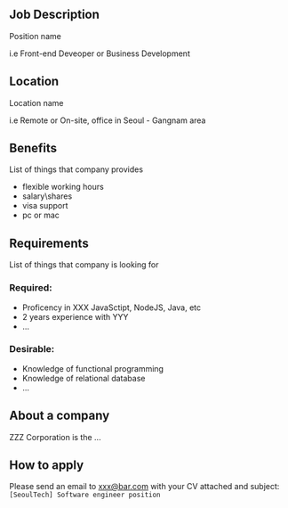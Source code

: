 ## Job Description
Position name 

i.e Front-end Deveoper or Business Development

## Location
Location name

i.e Remote or On-site, office in Seoul - Gangnam area

## Benefits

List of things that company provides

* flexible working hours
* salary\shares
* visa support
* pc or mac

## Requirements

List of things that company is looking for

### Required:
* Proficency in XXX JavaSctipt, NodeJS, Java, etc
* 2 years experience with YYY
* ...

### Desirable:
* Knowledge of functional programming
* Knowledge of relational database
* ...

## About a company

ZZZ Corporation is the ...

## How to apply

Please send an email to xxx@bar.com with your CV attached and subject:
```[SeoulTech] Software engineer position```
